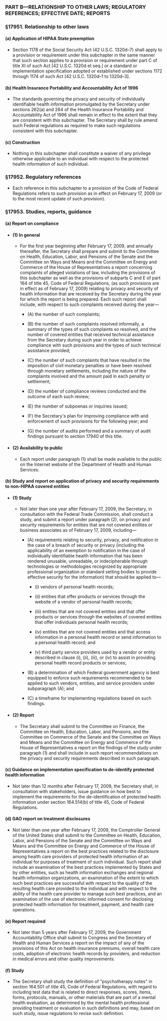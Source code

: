 ### PART B—RELATIONSHIP TO OTHER LAWS; REGULATORY REFERENCES; EFFECTIVE DATE; REPORTS

### §17951. Relationship to other laws
#### (a) Application of HIPAA State preemption
* Section 1178 of the Social Security Act (42 U.S.C. 1320d–7) shall apply to a provision or requirement under this subchapter in the same manner that such section applies to a provision or requirement under part C of title XI of such Act [42 U.S.C. 1320d et seq.] or a standard or implementation specification adopted or established under sections 1172 through 1174 of such Act [42 U.S.C. 1320d–1 to 1320d–3].

#### (b) Health Insurance Portability and Accountability Act of 1996
* The standards governing the privacy and security of individually identifiable health information promulgated by the Secretary under sections 262(a) and 264 of the Health Insurance Portability and Accountability Act of 1996 shall remain in effect to the extent that they are consistent with this subchapter. The Secretary shall by rule amend such Federal regulations as required to make such regulations consistent with this subchapter.

#### (c) Construction
* Nothing in this subchapter shall constitute a waiver of any privilege otherwise applicable to an individual with respect to the protected health information of such individual.

### §17952. Regulatory references
* Each reference in this subchapter to a provision of the Code of Federal Regulations refers to such provision as in effect on February 17, 2009 (or to the most recent update of such provision).

### §17953. Studies, reports, guidance
#### (a) Report on compliance
* #### (1) In general
  * For the first year beginning after February 17, 2009, and annually thereafter, the Secretary shall prepare and submit to the Committee on Health, Education, Labor, and Pensions of the Senate and the Committee on Ways and Means and the Committee on Energy and Commerce of the House of Representatives a report concerning complaints of alleged violations of law, including the provisions of this subchapter as well as the provisions of subparts C and E of part 164 of title 45, Code of Federal Regulations, (as such provisions are in effect as of February 17, 2009) relating to privacy and security of health information that are received by the Secretary during the year for which the report is being prepared. Each such report shall include, with respect to such complaints received during the year—

    * (A) the number of such complaints;

    * (B) the number of such complaints resolved informally, a summary of the types of such complaints so resolved, and the number of covered entities that received technical assistance from the Secretary during such year in order to achieve compliance with such provisions and the types of such technical assistance provided;

    * (C) the number of such complaints that have resulted in the imposition of civil monetary penalties or have been resolved through monetary settlements, including the nature of the complaints involved and the amount paid in each penalty or settlement;

    * (D) the number of compliance reviews conducted and the outcome of each such review;

    * (E) the number of subpoenas or inquiries issued;

    * (F) the Secretary's plan for improving compliance with and enforcement of such provisions for the following year; and

    * (G) the number of audits performed and a summary of audit findings pursuant to section 17940 of this title.

* #### (2) Availability to public
  * Each report under paragraph (1) shall be made available to the public on the Internet website of the Department of Health and Human Services.

#### (b) Study and report on application of privacy and security requirements to non-HIPAA covered entities
* #### (1) Study
  * Not later than one year after February 17, 2009, the Secretary, in consultation with the Federal Trade Commission, shall conduct a study, and submit a report under paragraph (2), on privacy and security requirements for entities that are not covered entities or business associates as of February 17, 2009, including—

    * (A) requirements relating to security, privacy, and notification in the case of a breach of security or privacy (including the applicability of an exemption to notification in the case of individually identifiable health information that has been rendered unusable, unreadable, or indecipherable through technologies or methodologies recognized by appropriate professional organization or standard setting bodies to provide effective security for the information) that should be applied to—

      * (i) vendors of personal health records;

      * (ii) entities that offer products or services through the website of a vendor of personal health records;

      * (iii) entities that are not covered entities and that offer products or services through the websites of covered entities that offer individuals personal health records;

      * (iv) entities that are not covered entities and that access information in a personal health record or send information to a personal health record; and

      * (v) third party service providers used by a vendor or entity described in clause (i), (ii), (iii), or (iv) to assist in providing personal health record products or services;


    * (B) a determination of which Federal government agency is best equipped to enforce such requirements recommended to be applied to such vendors, entities, and service providers under subparagraph (A); and

    * (C) a timeframe for implementing regulations based on such findings.

* #### (2) Report
  * The Secretary shall submit to the Committee on Finance, the Committee on Health, Education, Labor, and Pensions, and the Committee on Commerce of the Senate and the Committee on Ways and Means and the Committee on Energy and Commerce of the House of Representatives a report on the findings of the study under paragraph (1) and shall include in such report recommendations on the privacy and security requirements described in such paragraph.

#### (c) Guidance on implementation specification to de-identify protected health information
* Not later than 12 months after February 17, 2009, the Secretary shall, in consultation with stakeholders, issue guidance on how best to implement the requirements for the de-identification of protected health information under section 164.514(b) of title 45, Code of Federal Regulations.

#### (d) GAO report on treatment disclosures
* Not later than one year after February 17, 2009, the Comptroller General of the United States shall submit to the Committee on Health, Education, Labor, and Pensions of the Senate and the Committee on Ways and Means and the Committee on Energy and Commerce of the House of Representatives a report on the best practices related to the disclosure among health care providers of protected health information of an individual for purposes of treatment of such individual. Such report shall include an examination of the best practices implemented by States and by other entities, such as health information exchanges and regional health information organizations, an examination of the extent to which such best practices are successful with respect to the quality of the resulting health care provided to the individual and with respect to the ability of the health care provider to manage such best practices, and an examination of the use of electronic informed consent for disclosing protected health information for treatment, payment, and health care operations.

#### (e) Report required
* Not later than 5 years after February 17, 2009, the Government Accountability Office shall submit to Congress and the Secretary of Health and Human Services a report on the impact of any of the provisions of this Act on health insurance premiums, overall health care costs, adoption of electronic health records by providers, and reduction in medical errors and other quality improvements.

#### (f) Study
* The Secretary shall study the definition of "psychotherapy notes" in section 164.501 of title 45, Code of Federal Regulations, with regard to including test data that is related to direct responses, scores, items, forms, protocols, manuals, or other materials that are part of a mental health evaluation, as determined by the mental health professional providing treatment or evaluation in such definitions and may, based on such study, issue regulations to revise such definition.